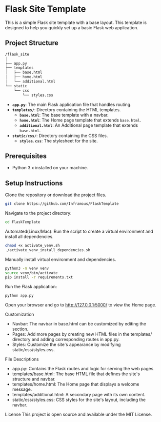 # Flask Site Template

This is a simple Flask site template with a base layout. This template is designed to help you quickly set up a basic Flask web application.

## Project Structure
```bash
/flask_site
│
├── app.py
├── templates
│   ├── base.html
│   ├── home.html
│   └── additional.html
└── static
    └── css
        └── styles.css
```

- **`app.py`**: The main Flask application file that handles routing.
- **`templates/`**: Directory containing the HTML templates.
  - **`base.html`**: The base template with a navbar.
  - **`home.html`**: The Home page template that extends `base.html`.
  - **`additional.html`**: An Additional page template that extends `base.html`.
- **`static/css/`**: Directory containing the CSS files.
  - **`styles.css`**: The stylesheet for the site.

## Prerequisites

- Python 3.x installed on your machine.


## Setup Instructions
Clone the repository or download the project files.
```bash
git clone https://github.com/Inframous/FlaskTemplate
```

Navigate to the project directory:
```bash
cd FlaskTemplate
```

Automated(Linux/Mac): Run the script to create a virtual environment and install all dependencies.

```bash
chmod +x activate_venv.sh
./activate_venv_install_dependencies.sh
```

Manually install virtual environment and dependencies.
```bash
python3 -m venv venv
source venv/bin/activate
pip install -r requirements.txt
```

Run the Flask application:
```bash
python app.py
```

Open your browser and go to http://127.0.0.1:5000/ to view the Home page.

Customization

- Navbar: The navbar in base.html can be customized by editing the <nav> section.
- Pages: Add more pages by creating new HTML files in the templates/ directory and adding corresponding routes in app.py.
- Styles: Customize the site's appearance by modifying static/css/styles.css.<br>

File Descriptions
- app.py: Contains the Flask routes and logic for serving the web pages.
- templates/base.html: The base HTML file that defines the site's structure and navbar.
- templates/home.html: The Home page that displays a welcome message.
- templates/additional.html: A secondary page with its own content.
- static/css/styles.css: CSS styles for the site's layout, including the navbar.

License
This project is open source and available under the MIT License.
